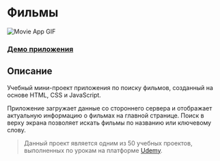 # Фильмы

<img src="movieApp.gif" alt="Movie App GIF">

### [Демо приложения](https://kaktusgr.github.io/movie-app/)

## Описание

Учебный мини-проект приложения по поиску фильмов, созданный на основе HTML, CSS и JavaScript.

Приложение загружает данные со стороннего сервера и отображает актуальную информацию о фильмах на главной странице. Поиск в верху экрана позволяет искать фильмы по названию или ключевому слову.

> Данный проект является одним из 50 учебных проектов, выполненных по урокам на платформе [Udemy](https://www.udemy.com/course/50-projects-50-days/?referralCode=684EE5F9DE1745B6428B&couponCode=ST7MT41824).